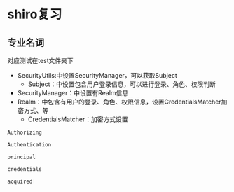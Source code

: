 # shiro复习

## **专业名词**
   对应测试在test文件夹下
   - SecurityUtils:中设置SecurityManager，可以获取Subject  
        - Subject：中设置包含用户登录信息，可以进行登录、角色、权限判断
   - SecurityManager：中设置有Realm信息
   - Realm：中包含有用户的登录、角色、权限信息，设置CredentialsMatcher加密方式、等
        - CredentialsMatcher：加密方式设置







```
Authorizing

Authentication

principal

credentials

acquired

```














